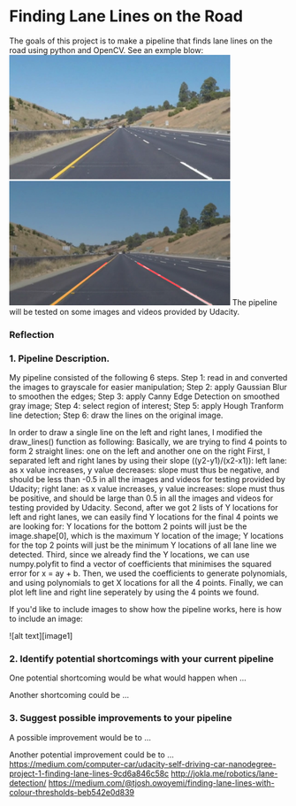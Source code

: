 # **Finding Lane Lines on the Road** 

The goals of this project is to make a pipeline that finds lane lines on the road using python and OpenCV. See an exmple blow:
<img src="test_images/whiteCarLaneSwitch.jpg" width="400"/>             <img src="test_images_output/step6.jpg" width="400"/>
The pipeline will be tested on some images and videos provided by Udacity. 

### Reflection

### 1. Pipeline Description.

My pipeline consisted of the following 6 steps. 
Step 1: read in and converted the images to grayscale for easier manipulation;
Step 2: apply Gaussian Blur to smoothen the edges;
Step 3: apply Canny Edge Detection on smoothed gray image;
Step 4: select region of interest;
Step 5: apply Hough Tranform line detection;
Step 6: draw the lines on the original image.

In order to draw a single line on the left and right lanes, I modified the draw_lines() function as following:
	Basically, we are trying to find 4 points to form 2 straight lines: one on the left and another one on the right
	First, I separated left and right lanes by using their slope ((y2-y1)/(x2-x1)):
		left lane: as x value increases, y value decreases: slope must thus be negative, and should be less than -0.5 in all the images and videos for testing provided by Udacity;
		right lane: as x value increases, y value increases: slope must thus be positive, and should be large than 0.5 in all the images and videos for testing provided by Udacity.
	Second, after we got 2 lists of Y locations for left and right lanes, we can easily find Y locations for the final 4 points we are looking for:	
		Y locations for the bottom 2 points will just be the image.shape[0], which is the maximum Y location of the image;
		Y locations for the top 2 points will just be the minimum Y locations of all lane line we detected.
	Third, since we already find the Y locations, we can use numpy.polyfit to find a vector of coefficients that minimises the squared error for x = ay + b.
	Then, we used the coefficients to generate polynomials, and using polynomials to get X locations for all the 4 points.
	Finally, we can plot left line and right line seperately by using the 4 points we found.

If you'd like to include images to show how the pipeline works, here is how to include an image: 

![alt text][image1]


### 2. Identify potential shortcomings with your current pipeline


One potential shortcoming would be what would happen when ... 

Another shortcoming could be ...


### 3. Suggest possible improvements to your pipeline

A possible improvement would be to ...

Another potential improvement could be to ...
https://medium.com/computer-car/udacity-self-driving-car-nanodegree-project-1-finding-lane-lines-9cd6a846c58c
http://jokla.me/robotics/lane-detection/
https://medium.com/@tjosh.owoyemi/finding-lane-lines-with-colour-thresholds-beb542e0d839
